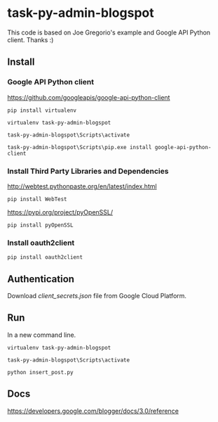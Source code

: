 # task-py-admin-blogspot

This code is based on Joe Gregorio's example and Google API Python client. Thanks :)

## Install

### Google API Python client

<https://github.com/googleapis/google-api-python-client>

`pip install virtualenv`

`virtualenv task-py-admin-blogspot`

`task-py-admin-blogspot\Scripts\activate`

`task-py-admin-blogspot\Scripts\pip.exe install google-api-python-client`

### Install Third Party Libraries and Dependencies

<http://webtest.pythonpaste.org/en/latest/index.html>

`pip install WebTest`

<https://pypi.org/project/pyOpenSSL/>

`pip install pyOpenSSL`

### Install oauth2client

`pip install oauth2client`

## Authentication

Download *client_secrets.json* file from Google Cloud Platform.

## Run

In a new command line.

`virtualenv task-py-admin-blogspot`

`task-py-admin-blogspot\Scripts\activate`

`python insert_post.py`

## Docs

<https://developers.google.com/blogger/docs/3.0/reference>
